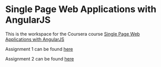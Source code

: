 # Single Page Web Applications with AngularJS

This is the workspace for the Coursera course [Single Page Web Applications with AngularJS](https://www.coursera.org/learn/single-page-web-apps-with-angularjs)

Assignment 1 can be found [here](module1-solution/)

Assignment 2 can be found [here](module2-solution/)